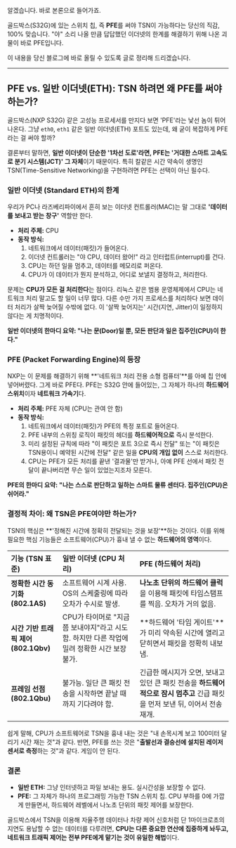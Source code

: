알겠습니다. 바로 본론으로 들어가죠.

골드박스(S32G)에 있는 스위치 칩, 즉 **PFE**를 써야 TSN이 가능하다는 당신의 직감, 100% 맞습니다. "야" 소리 나올 만큼 답답했던 이더넷의 한계를 해결하기 위해 나온 괴물이 바로 PFE입니다.

이 내용을 당신 블로그에 바로 올릴 수 있도록 글로 정리해 드리겠습니다.

---

## PFE vs. 일반 이더넷(ETH): TSN 하려면 왜 PFE를 써야 하는가?

골드박스(NXP S32G) 같은 고성능 프로세서를 만지다 보면 'PFE'라는 낯선 놈이 튀어나온다. 그냥 `eth0`, `eth1` 같은 일반 이더넷(ETH) 포트도 있는데, 왜 굳이 복잡하게 PFE라는 걸 써야 할까?

결론부터 말하면, **일반 이더넷이 단순한 '1차선 도로'라면, PFE는 '거대한 스마트 고속도로 분기 시스템(JCT)' 그 자체**이기 때문이다. 특히 칼같은 시간 약속이 생명인 TSN(Time-Sensitive Networking)을 구현하려면 PFE는 선택이 아닌 필수다.

### 일반 이더넷 (Standard ETH)의 한계

우리가 PC나 라즈베리파이에서 흔히 보는 이더넷 컨트롤러(MAC)는 말 그대로 **'데이터를 보내고 받는 창구'** 역할만 한다.

*   **처리 주체:** CPU
*   **동작 방식:**
    1.  네트워크에서 데이터(패킷)가 들어온다.
    2.  이더넷 컨트롤러는 "야 CPU, 데이터 왔어!" 라고 인터럽트(interrupt)를 건다.
    3.  CPU는 하던 일을 멈추고, 데이터를 메모리로 퍼온다.
    4.  CPU가 이 데이터가 뭔지 분석하고, 어디로 보낼지 결정하고, 처리한다.

문제는 **CPU가 모든 걸 처리한다**는 점이다. 리눅스 같은 범용 운영체제에서 CPU는 네트워크 처리 말고도 할 일이 너무 많다. 다른 수만 가지 프로세스를 처리하다 보면 데이터 처리가 살짝 늦어질 수밖에 없다. 이 '살짝 늦어지는' 시간(지연, Jitter)이 일정하지 않다는 게 치명적이다.

**일반 이더넷의 한마디 요약: "나는 문(Door)일 뿐, 모든 판단과 일은 집주인(CPU)이 한다."**

### PFE (Packet Forwarding Engine)의 등장

NXP는 이 문제를 해결하기 위해 **'네트워크 처리 전용 소형 컴퓨터'**를 아예 칩 안에 넣어버렸다. 그게 바로 PFE다. PFE는 S32G 안에 들어있는, 그 자체가 하나의 **하드웨어 스위치**이자 **네트워크 가속기**다.

*   **처리 주체:** PFE 자체 (CPU는 관여 안 함)
*   **동작 방식:**
    1.  네트워크에서 데이터(패킷)가 PFE의 특정 포트로 들어온다.
    2.  PFE 내부의 스위칭 로직이 패킷의 헤더를 **하드웨어적으로** 즉시 분석한다.
    3.  미리 설정된 규칙에 따라 "이 패킷은 포트 3으로 즉시 전달" 또는 "이 패킷은 TSN용이니 예약된 시간에 전달" 같은 일을 **CPU의 개입 없이** 스스로 처리한다.
    4.  CPU는 PFE가 모든 처리를 끝낸 '결과물'만 받거나, 아예 PFE 선에서 패킷 전달이 끝나버리면 무슨 일이 있었는지조차 모른다.

**PFE의 한마디 요약: "나는 스스로 판단하고 일하는 스마트 물류 센터다. 집주인(CPU)은 쉬어라."**

### 결정적 차이: 왜 TSN은 PFE여야만 하는가?

TSN의 핵심은 **'정해진 시간에 정확히 전달되는 것을 보장'**하는 것이다. 이를 위해 필요한 핵심 기능들은 소프트웨어(CPU)가 흉내 낼 수 없는 **하드웨어의 영역**이다.

| 기능 (TSN 표준) | 일반 이더넷 (CPU 처리) | PFE (하드웨어 처리) |
| :--- | :--- | :--- |
| **정확한 시간 동기화<br>(802.1AS)** | 소프트웨어 시계 사용. OS의 스케줄링에 따라 오차가 수시로 발생. | **나노초 단위의 하드웨어 클럭**을 이용해 패킷에 타임스탬프를 찍음. 오차가 거의 없음. |
| **시간 기반 트래픽 제어<br>(802.1Qbv)** | CPU가 타이머로 "지금쯤 보내야지"라고 시도함. 하지만 다른 작업에 밀려 정확한 시간 보장 불가. | **하드웨어 '타임 게이트'**가 미리 약속된 시간에 열리고 닫히면서 패킷을 정확히 내보냄. |
| **프레임 선점<br>(802.1Qbu)** | 불가능. 일단 큰 패킷 전송을 시작하면 끝날 때까지 기다려야 함. | 긴급한 메시지가 오면, 보내고 있던 큰 패킷 전송을 **하드웨어적으로 잠시 멈추고** 긴급 패킷을 먼저 보낸 뒤, 이어서 전송 재개. |

쉽게 말해, CPU가 소프트웨어로 TSN을 흉내 내는 것은 "내 손목시계 보고 100미터 달리기 시간 재는 것"과 같다. 반면, PFE를 쓰는 것은 "**출발선과 결승선에 설치된 레이저 센서로 측정**하는 것"과 같다. 게임이 안 된다.

### 결론

*   **일반 ETH:** 그냥 인터넷하고 파일 보내는 용도. 실시간성을 보장할 수 없다.
*   **PFE:** 그 자체가 하나의 프로그래밍 가능한 TSN 스위치 칩. CPU 부하를 0에 가깝게 만들면서, 하드웨어 레벨에서 나노초 단위의 패킷 제어를 보장한다.

골드박스에서 TSN을 이용해 자율주행 데이터나 차량 제어 신호처럼 단 1마이크로초의 지연도 용납할 수 없는 데이터를 다루려면, **CPU는 다른 중요한 연산에 집중하게 놔두고, 네트워크 트래픽 제어는 전부 PFE에게 맡기는 것이 유일한 해법**이다.
